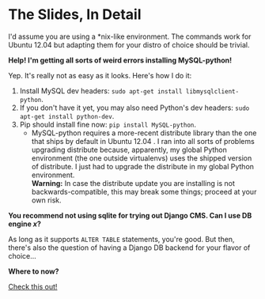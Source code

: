 # The Slides, In Detail

I'd assume you are using a \*nix-like environment. The commands work for Ubuntu 12.04 but
adapting them for your distro of choice should be trivial.

**Help! I'm getting all sorts of weird errors installing MySQL-python!**

Yep. It's really not as easy as it looks. Here's how I do it:

  1. Install MySQL dev headers: `sudo apt-get install libmysqlclient-python`.
  2. If you don't have it yet, you may also need Python's dev headers: `sudo apt-get install python-dev`.
  3. Pip should install fine now: `pip install MySQL-python`.
      - MySQL-python requires a more-recent distribute library than the one that ships by
        default in Ubuntu 12.04 . I ran into all sorts of problems upgrading distribute because,
        apparently, my global Python environment (the one outside virtualenvs) uses the shipped
        version of distribute. I just had to upgrade the distribute in my global Python
        environment.  
        **Warning:** In case the distribute update you are installing is not
        backwards-compatible, this may break some things; proceed at your own risk.

**You recommend not using sqlite for trying out Django CMS. Can I use DB engine _x_?**

As long as it supports `ALTER TABLE` statements, you're good. But then, there's also the question
of having a Django DB backend for your flavor of choice...

**Where to now?**

[Check this out!](https://github.com/pythonph/pyph-web)
